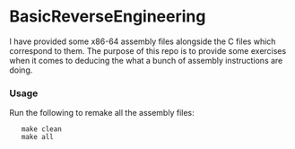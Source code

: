 # BasicReverseEngineering

I have provided some x86-64 assembly files alongside the C files which correspond to them. The purpose of this repo is to provide some exercises when it comes to deducing the what a bunch of assembly instructions are doing. 


### Usage
Run the following to remake all the assembly files:

       make clean
       make all
       


